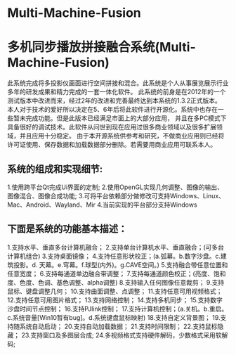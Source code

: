 # Multi-Machine-Fusion
多机同步播放拼接融合系统(Multi-Machine-Fusion)
========

  此系统完成将多投影仪画面进行空间拼接和混合。此系统是个人从事展览展示行业多年的研发成果和精力完成的一套一体化软件。
此系统的前身是在2012年的一个测试版本中改进而来，经过2年的改进和完善最终达到本系统的1.3.2正式版本。
  本人对于技术的爱好所以决定在5、6年后将此软件进行开源化。系统中也存在一些暂未完成功能。但是此版本已经满足市面上的大部分应用，
并且在多PC模式下具备很好的调试技术。此软件从问世到现在应用过很多商业领域以及很多扩展领域，并且应用十分稳定。
  由于本开源系统供参考和研究，不做商业应用则已经将许可证使用、保存数据和加载数据部分删除。若需要用商业应用可联系本人。

系统的组成和实现细节:
-------------
   1.使用跨平台Qt完成Ui界面的定制;
   2.使用OpenGL实现几何调整、图像的输出、图像混合、图像合成功能;
   3.可将平台依赖部分做修改可支持Windows、Linux、Mac、Android、Wayland、Mir
   4.当前实现的平台部分支持Windows

下面是系统的功能基本描述：
------------
   1.支持水平、垂直多台计算机融合；
   2.支持单台计算机水平、垂直融合；(可多台计算机组合)
   3.支持桌面镜像；
   4.支持任意形状校正；(a.弧幕。b.数字沙盘。c.建筑投影。d. 天幕。e.穹幕。f.球型(内外)。g.CAVE空间。)
   5.支持融合带任意位置和任意宽度；
   6.支持每通道单边融合带调整；
   7.支持每通道颜色校正；(亮度、饱和度、色度、色调、基色调整、alpha调整)
   8.支持输入任何图像任意裁剪；
   9.支持鼠标、键盘调整几何；
   10.支持曲面调整、点调整；
   11.支持任意可用视频格式；
   12.支持任意可用图片格式；
   13.支持网络控制；
   14.支持多机同步；
   15.支持数字沙盘时间节点控制；
   16.支持PJlink控制；
   17.支持计算机控制；(a.关机。b.重启。c.系统音量[Win10暂有bug]。d.系统键盘鼠标映射)
   18.支持自定义背景图；
   19.支持随系统自动启动；
   20.支持自动加载数据；
   21.支持时间限制；
   22.支持鼠标隐藏；
   23.支持窗口及多图层合成;
   24.多视频格式支持硬件解码，少数格式采用软解码;
